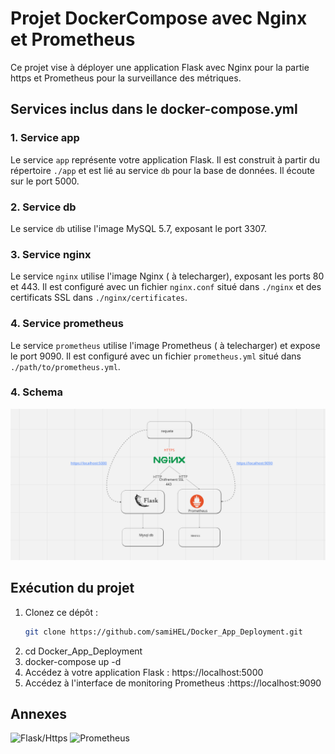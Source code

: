 # Projet DockerCompose avec Nginx et Prometheus

Ce projet vise à déployer une application Flask avec Nginx pour la partie https et Prometheus pour la surveillance des métriques.

## Services inclus dans le docker-compose.yml

### 1. Service app

Le service `app` représente votre application Flask. Il est construit à partir du répertoire `./app` et est lié au service `db` pour la base de données. Il écoute sur le port 5000.

### 2. Service db

Le service `db` utilise l'image MySQL 5.7, exposant le port 3307.

### 3. Service nginx

Le service `nginx` utilise l'image Nginx ( à telecharger), exposant les ports 80 et 443. Il est configuré avec un fichier `nginx.conf` situé dans `./nginx` et des certificats SSL dans `./nginx/certificates`.

### 4. Service prometheus

Le service `prometheus` utilise l'image Prometheus ( à telecharger) et expose le port 9090. Il est configuré avec un fichier `prometheus.yml` situé dans `./path/to/prometheus.yml`. 

### 4. Schema
![Architecture](images/schema_base_appli.png)

## Exécution du projet

1. Clonez ce dépôt :
   ```bash
   git clone https://github.com/samiHEL/Docker_App_Deployment.git
2. cd Docker_App_Deployment
3. docker-compose up -d
4. Accédez à votre application Flask : https://localhost:5000
5. Accédez à l'interface de monitoring Prometheus :https://localhost:9090

## Annexes

![Flask/Https](images/https_usage.png)
![Prometheus](images/usage_prom.png)










